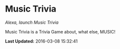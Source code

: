 # Music Trivia
*Alexa, launch Music Trivia*

Music Trivia is a Trivia Game about, what else, MUSIC!

**Last Updated:** 2016-03-08 15:32:41